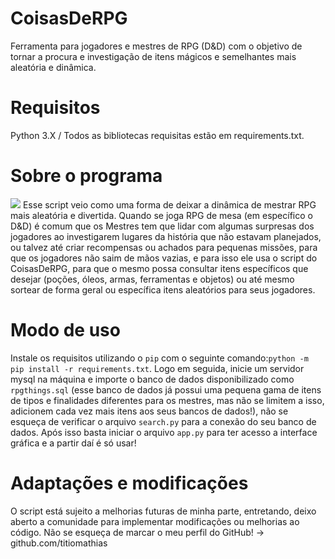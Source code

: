 # CoisasDeRPG
Ferramenta para jogadores e mestres de RPG (D&amp;D) com o objetivo de tornar a procura e investigação de itens mágicos e semelhantes mais aleatória e dinâmica.

# Requisitos
Python 3.X / Todos as bibliotecas requisitas estão em requirements.txt.

# Sobre o programa
<img src="https://i.imgur.com/tv8YdpD.png"/>
Esse script veio como uma forma de deixar a dinâmica de mestrar RPG mais aleatória e divertida. Quando se joga RPG de mesa (em específico o D&D) é comum que os Mestres tem que lidar com algumas surpresas dos jogadores ao investigarem lugares da história que não estavam planejados, ou talvez até criar recompensas ou achados para pequenas missões, para que os jogadores não saim de mãos vazias, e para isso ele usa o script do CoisasDeRPG, para que o mesmo possa consultar itens específicos que desejar (poções, óleos, armas, ferramentas e objetos) ou até mesmo sortear de forma geral ou específica itens aleatórios para seus jogadores.

# Modo de uso
Instale os requisitos utilizando o <code>pip</code> com o seguinte comando:<code>python -m pip install -r requirements.txt</code>.
Logo em seguida, inicie um servidor mysql na máquina e importe o banco de dados disponibilizado como <code>rpgthings.sql</code> (esse banco de dados já possui uma pequena gama de itens de tipos e finalidades diferentes para os mestres, mas não se limitem a isso, adicionem cada vez mais itens aos seus bancos de dados!), não se esqueça de verificar o arquivo <code>search.py</code> para a conexão do seu banco de dados.
Após isso basta iniciar o arquivo <code>app.py</code> para ter acesso a interface gráfica e a partir daí é só usar!

# Adaptações e modificações
O script está sujeito a melhorias futuras de minha parte, entretando, deixo aberto a comunidade para implementar modificações ou melhorias ao código. Não se esqueça de marcar o meu perfil do GitHub! -> github.com/titiomathias

